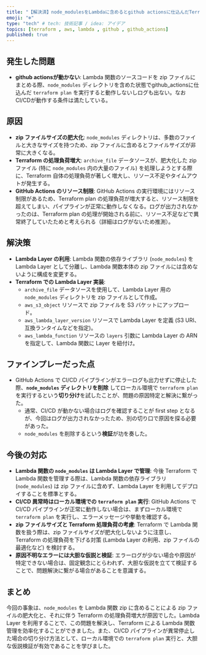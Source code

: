 ```yaml
---
title: "【解決済】node_modulesをLambdaに含めるとgithub actionsに仕込んだTerraform planが走らない"
emoji: "❄️"
type: "tech" # tech: 技術記事 / idea: アイデア
topics: [terraform , aws, lambda , github , github_actions]
published: true
---
```


## 発生した問題

* **github actionsが動かない**: Lambda 関数のソースコードを zip ファイルにまとめる際、`node_modules` ディレクトリを含めた状態でgithub_actionsに仕込んだ `terraform plan` を実行すると動作しないしログも出ない。なおCI/CDが動作する条件は満たしている。

## 原因

* **zip ファイルサイズの肥大化**: `node_modules` ディレクトリは、多数のファイルと大きなサイズを持つため、zip ファイルに含めるとファイルサイズが非常に大きくなる。
* **Terraform の処理負荷増大**: `archive_file` データソースが、肥大化した zip ファイル (特に `node_modules` 内の大量のファイル) を処理しようとする際に、Terraform 自体の処理負荷が著しく増大し、リソース不足やタイムアウトが発生する。
* **GitHub Actions のリソース制限**: GitHub Actions の実行環境にはリソース制限があるため、Terraform plan の処理負荷が増大すると、リソース制限を超えてしまい、パイプラインが正常に動作しなくなる。ログが出力されなかったのは、Terraform plan の処理が開始される前に、リソース不足などで異常終了していたためと考えられる（詳細はログがないため推測）。

## 解決策

* **Lambda Layer の利用**: Lambda 関数の依存ライブラリ (`node_modules`) を Lambda Layer として分離し、Lambda 関数本体の zip ファイルには含めないように構成を変更する。
* **Terraform での Lambda Layer 実装**:
    * `archive_file` データソースを使用して、Lambda Layer 用の `node_modules` ディレクトリを zip ファイルとして作成。
    * `aws_s3_object` リソースで zip ファイルを S3 バケットにアップロード。
    * `aws_lambda_layer_version` リソースで Lambda Layer を定義 (S3 URI、互換ランタイムなどを指定)。
    * `aws_lambda_function` リソースの `layers` 引数に Lambda Layer の ARN を指定して、Lambda 関数に Layer を紐付け。

## ファインプレーだった点

* GitHub Actions で CI/CD パイプラインがエラーログも出力せずに停止した際、**`node_modules` ディレクトリを削除** してローカル環境で `terraform plan` を実行するという**切り分け**を試したことが、問題の原因特定と解決に繋がった。
    * 通常、CI/CD が動かない場合はログを確認することが first step となるが、今回はログが出力されなかったため、別の切り口で原因を探る必要があった。
    * `node_modules` を削除するという**検証**が功を奏した。

## 今後の対応

* **Lambda 関数の `node_modules` は Lambda Layer で管理**: 今後 Terraform で Lambda 関数を管理する際は、Lambda 関数の依存ライブラリ (`node_modules`) は zip ファイルに含めず、Lambda Layer を利用してデプロイすることを標準とする。
* **CI/CD 異常時はローカル環境での `terraform plan` 実行**: GitHub Actions で CI/CD パイプラインが正常に動作しない場合は、まずローカル環境で `terraform plan` を実行し、エラーメッセージや挙動を確認する。
* **zip ファイルサイズと Terraform 処理負荷の考慮**: Terraform で Lambda 関数を扱う際は、zip ファイルサイズが肥大化しないように注意し、Terraform の処理負荷を下げる対策 (Lambda Layer の利用、zip ファイルの最適化など) を検討する。
* **原因不明なエラーには大胆な仮説と検証**: エラーログが少ない場合や原因が特定できない場合は、固定観念にとらわれず、大胆な仮説を立てて検証することで、問題解決に繋がる場合があることを意識する。

## まとめ

今回の事象は、`node_modules` を Lambda 関数 zip に含めることによる zip ファイルの肥大化と、それに伴う Terraform の処理負荷増大が原因でした。Lambda Layer を利用することで、この問題を解決し、Terraform による Lambda 関数管理を効率化することができました。また、CI/CD パイプラインが異常停止した場合の切り分け方法として、ローカル環境での `terraform plan` 実行と、大胆な仮説検証が有効であることを学びました。
